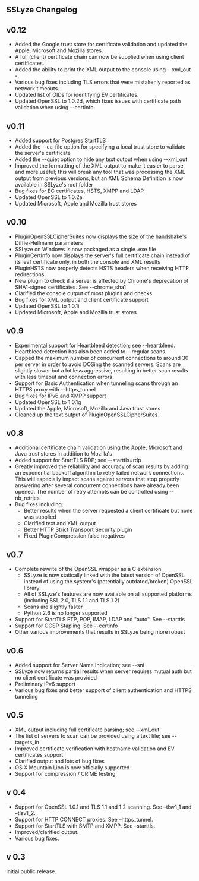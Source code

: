 SSLyze Changelog
----------------

## v0.12
* Added the Google trust store for certificate validation and updated the Apple, Microsoft and Mozilla stores.
* A full (client) certificate chain can now be supplied when using client certificates.
* Added the ability to print the XML output to the console using --xml_out -.
* Various bug fixes including TLS errors that were mistakenly reported as network timeouts.
* Updated list of OIDs for identifying EV certificates.
* Updated OpenSSL to 1.0.2d, which fixes issues with certificate path validation when using --certinfo.


## v0.11
* Added support for Postgres StartTLS
* Added the --ca_file option for specifying a local trust store to validate the server's certificate
* Added the --quiet option to hide any text output when using --xml_out
* Improved the formatting of the XML output to make it easier to parse and more useful; this will break any tool that was processing the XML output from previous versions, but an XML Schema Definition is now available in SSLyze's root folder
* Bug fixes for EC certificates, HSTS, XMPP and LDAP
* Updated OpenSSL to 1.0.2a
* Updated Microsoft, Apple and Mozilla trust stores


## v0.10
* PluginOpenSSLCipherSuites now displays the size of the handshake's Diffie-Hellmann parameters
* SSLyze on Windows is now packaged as a single .exe file
* PluginCertInfo now displays the server's full certificate chain instead of its leaf certificate only, in both the console and XML results
* PluginHSTS now properly detects HSTS headers when receiving HTTP redirections
* New plugin to check if a server is affected by Chrome's deprecation of SHA1-signed certificates. See --chrome_sha1
* Clarified the console output of most plugins and checks
* Bug fixes for XML output and client certificate support
* Updated OpenSSL to 1.0.1i
* Updated Microsoft, Apple and Mozilla trust stores


## v0.9
* Experimental support for Heartbleed detection; see --heartbleed. Heartbleed detection has also been added to --regular scans.
* Capped the maximum number of concurrent connections to around 30 per server in order to avoid DOSing the scanned servers. Scans are slightly slower but a lot less aggressive, resulting in better scan results with less timeout and connection errors
* Support for Basic Authentication when tunneling scans through an HTTPS proxy with --https_tunnel
* Bug fixes for IPv6 and XMPP support
* Updated OpenSSL to 1.0.1g
* Updated the Apple, Microsoft, Mozilla and Java trust stores
* Cleaned up the text output of PluginOpenSSLCipherSuites


## v0.8
* Additional certificate chain validation using the Apple, Microsoft and Java trust stores in addition to Mozilla's
* Added support for StartTLS RDP; see --starttls=rdp
* Greatly improved the reliability and accuracy of scan results by adding an exponential backoff algorithm to retry failed network connections. This will especially impact scans against servers that stop properly answering after several concurrent connections have already been opened. The number of retry attempts can be controlled using --nb_retries
* Bug fixes including:
    * Better results when the server requested a client certificate but none was supplied
    * Clarified text and XML output
    * Better HTTP Strict Transport Security plugin
    * Fixed PluginCompression false negatives


## v0.7
* Complete rewrite of the OpenSSL wrapper as a C extension
   * SSLyze is now statically linked with the latest version of OpenSSL instead of using the system's (potentially outdated/broken) OpenSSL library
    * All of SSLyze's features are now available on all supported platforms (including SSL 2.0, TLS 1.1 and TLS 1.2)
    * Scans are slightly faster
    * Python 2.6 is no longer supported
* Support for StartTLS FTP, POP, IMAP, LDAP and "auto". See --starttls
* Support for OCSP Stapling. See --certinfo
* Other various improvements that results in SSLyze being more robust


## v0.6
* Added support for Server Name Indication; see --sni
* SSLyze now returns partial results when server requires mutual auth but no client certificate was provided
* Preliminary IPv6 support
* Various bug fixes and better support of client authentication and HTTPS tunneling


## v0.5
* XML output including full certificate parsing; see --xml_out
* The list of servers to scan can be provided using a text file; see --targets_in
* Improved certificate verification with hostname validation and EV certificates support
* Clarified output and lots of bug fixes
* OS X Mountain Lion is now officially supported
* Support for compression / CRIME testing


## v 0.4
* Support for OpenSSL 1.0.1 and TLS 1.1 and 1.2 scanning. See –tlsv1_1 and –tlsv1_2.
* Support for HTTP CONNECT proxies. See –https_tunnel.
* Support for StartTLS with SMTP and XMPP. See –starttls.
* Improved/clarified output.
* Various bug fixes.


## v 0.3
Initial public release.
